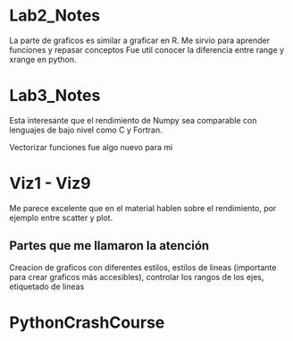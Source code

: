 # Lab2_Notes
La parte de graficos es similar a graficar en R. Me sirvio para aprender funciones y repasar conceptos
Fue util conocer la diferencia entre range y xrange en python.

# Lab3_Notes
Esta interesante que el rendimiento de Numpy sea comparable con lenguajes de bajo nivel como C y Fortran.

Vectorizar funciones fue algo nuevo para mi

# Viz1 - Viz9

Me parece excelente que en el material hablen sobre el rendimiento, por ejemplo entre scatter y plot.

## Partes que me llamaron la atención
Creacion de graficos con diferentes estilos, estilos de lineas (importante para crear graficos más accesibles), controlar los rangos de los ejes, etiquetado de lineas

# PythonCrashCourse


